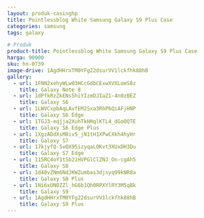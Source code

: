 ```yaml
---
layout: produk-casinghp
title: Pointlessblog White Samsung Galaxy S9 Plus Case
categories: samsung
tags: galaxy

# Produk
product-title: Pointlessblog White Samsung Galaxy S9 Plus Case
harga: 90000
sku: hn-0739
image-drive: 1AgdHHrxTM0YFg22dsurVV1lckfhk88hB
gallery:
  - url: 1FNN2xehyWLw03HCcGdbCExwXVXLomS8z
    title: Galaxy Note 8
  - url: 1dPfkRzZkENs5hiYIzmDJIaZ1-4n0zBEZ
    title: Galaxy S6
  - url: 1LWVCxpbAqLAvfEM2Sxa3RhP6QiAFjHNP
    title: Galaxy S6 Edge
  - url: 1TGJ3-eqjja2XuhTkHHqlKTL4_dGoOQTE
    title: Galaxy S6 Edge Plus
  - url: 1XgzADdXsM8iv5_jN1tH1XPwCXkh4hyHr
    title: Galaxy S7
  - url: 17kjyfQ-SvQX95izyqaLOKvt3XUxDH3Du
    title: Galaxy S7 Edge
  - url: 115RC4oY1tSb21HVPGlClZNJ_On-cgAh5
    title: Galaxy S8
  - url: 1d40vZNm6NdJKWZumbas3djsyq99kNR8a
    title: Galaxy S8 Plus
  - url: 1Ni6xUNOZZl_hG6b1Qh0RPXYlRY3M5qBk
    title: Galaxy S9
  - url: 1AgdHHrxTM0YFg22dsurVV1lckfhk88hB
    title: Galaxy S9 Plus
---
```

